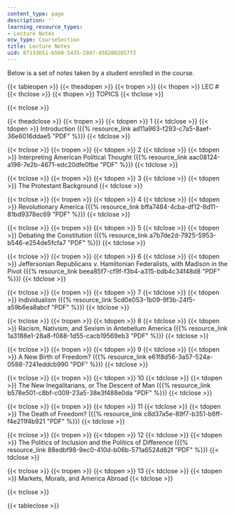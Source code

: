 ```yaml
---
content_type: page
description: ''
learning_resource_types:
- Lecture Notes
ocw_type: CourseSection
title: Lecture Notes
uid: 87133651-b560-5435-2997-d382002857f2
---
```


Below is a set of notes taken by a student enrolled in the course.

{{< tableopen >}}
{{< theadopen >}}
{{< tropen >}}
{{< thopen >}}
LEC #
{{< thclose >}}
{{< thopen >}}
TOPICS
{{< thclose >}}

{{< trclose >}}

{{< theadclose >}}
{{< tropen >}}
{{< tdopen >}}
1
{{< tdclose >}}
{{< tdopen >}}
Introduction ({{% resource_link ad11a963-f293-c7a5-8aef-36e6016ddae5 "PDF" %}})
{{< tdclose >}}

{{< trclose >}}
{{< tropen >}}
{{< tdopen >}}
2
{{< tdclose >}}
{{< tdopen >}}
Interpreting American Political Thought ({{% resource_link aac08124-a198-7e2b-4671-edc20dfe0fbe "PDF" %}})
{{< tdclose >}}

{{< trclose >}}
{{< tropen >}}
{{< tdopen >}}
3
{{< tdclose >}}
{{< tdopen >}}
The Protestant Background
{{< tdclose >}}

{{< trclose >}}
{{< tropen >}}
{{< tdopen >}}
4
{{< tdclose >}}
{{< tdopen >}}
Revolutionary America ({{% resource_link bffa7484-4cba-df12-8d11-81bd9378ec69 "PDF" %}})
{{< tdclose >}}

{{< trclose >}}
{{< tropen >}}
{{< tdopen >}}
5
{{< tdclose >}}
{{< tdopen >}}
Debating the Constitution ({{% resource_link a7b7de2d-7925-5953-b546-e254de5fcfa7 "PDF" %}})
{{< tdclose >}}

{{< trclose >}}
{{< tropen >}}
{{< tdopen >}}
6
{{< tdclose >}}
{{< tdopen >}}
Jeffersonian Republicans v. Hamiltonian Federalists, with Madison in the Pivot ({{% resource_link beea85f7-cf9f-f3b4-a315-bdb4c34f48d8 "PDF" %}})
{{< tdclose >}}

{{< trclose >}}
{{< tropen >}}
{{< tdopen >}}
7
{{< tdclose >}}
{{< tdopen >}}
Individualism ({{% resource_link 5cd0e053-1b09-9f3b-24f5-a59b6ea8abcf "PDF" %}})
{{< tdclose >}}

{{< trclose >}}
{{< tropen >}}
{{< tdopen >}}
8
{{< tdclose >}}
{{< tdopen >}}
Racism, Nativism, and Sexism in Antebellum America ({{% resource_link 1a3188e1-28a8-f088-1d55-cacb19569eb3 "PDF" %}})
{{< tdclose >}}

{{< trclose >}}
{{< tropen >}}
{{< tdopen >}}
9
{{< tdclose >}}
{{< tdopen >}}
A New Birth of Freedom? ({{% resource_link e61f8d56-3a57-524a-0588-7241eddcb990 "PDF" %}})
{{< tdclose >}}

{{< trclose >}}
{{< tropen >}}
{{< tdopen >}}
10
{{< tdclose >}}
{{< tdopen >}}
The New Inegalitarians, or The Descent of Man ({{% resource_link b578e501-c8bf-c009-23a5-38e3f488e0da "PDF" %}})
{{< tdclose >}}

{{< trclose >}}
{{< tropen >}}
{{< tdopen >}}
11
{{< tdclose >}}
{{< tdopen >}}
The Death of Freedom? ({{% resource_link c8d37a5e-89f7-b351-b6ff-f4e211f4b921 "PDF" %}})
{{< tdclose >}}

{{< trclose >}}
{{< tropen >}}
{{< tdopen >}}
12
{{< tdclose >}}
{{< tdopen >}}
The Politics of Inclusion and the Politics of Difference ({{% resource_link 88edbf98-9ec0-410d-b06b-571a6524d82f "PDF" %}})
{{< tdclose >}}

{{< trclose >}}
{{< tropen >}}
{{< tdopen >}}
13
{{< tdclose >}}
{{< tdopen >}}
Markets, Morals, and America Abroad
{{< tdclose >}}

{{< trclose >}}

{{< tableclose >}}